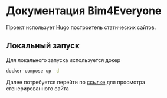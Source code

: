 # Документация Bim4Everyone

Проект использует [Hugo](https://gohugo.io/) построитель статических сайтов.

## Локальный запуск

Для локального запуска используется докер

```bash
docker-compose up -d
```

Далее потребуется перейти по [ссылке](http://localhost:1313) для просмотра сгенерированного сайта 
